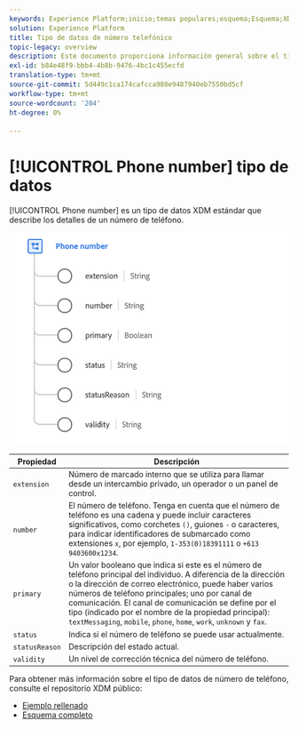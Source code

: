 ```yaml
---
keywords: Experience Platform;inicio;temas populares;esquema;Esquema;XDM;campos;esquemas;Esquemas;númeroTeléfono;xdm:númeroTeléfono;tipoDeDatos;tipoDeDatos;tipoDeDatos;
solution: Experience Platform
title: Tipo de datos de número telefónico
topic-legacy: overview
description: Este documento proporciona información general sobre el tipo de datos XDM de Número de teléfono.
exl-id: b84e48f9-bbb4-4b8b-9476-4bc1c455ecfd
translation-type: tm+mt
source-git-commit: 5d449c1ca174cafcca988e9487940eb7550bd5cf
workflow-type: tm+mt
source-wordcount: '204'
ht-degree: 0%

---
```


# [!UICONTROL Phone number] tipo de datos

[!UICONTROL Phone number] es un tipo de datos XDM estándar que describe los detalles de un número de teléfono.

<img src="../images/data-types/phone-number.png" width="600" /><br />

| Propiedad | Descripción |
| --- | --- |
| `extension` | Número de marcado interno que se utiliza para llamar desde un intercambio privado, un operador o un panel de control. |
| `number` | El número de teléfono. Tenga en cuenta que el número de teléfono es una cadena y puede incluir caracteres significativos, como corchetes `()`, guiones `-` o caracteres, para indicar identificadores de submarcado como extensiones `x`, por ejemplo, `1-353(0)18391111` o `+613 9403600x1234`. |
| `primary` | Un valor booleano que indica si este es el número de teléfono principal del individuo. A diferencia de la dirección o la dirección de correo electrónico, puede haber varios números de teléfono principales; uno por canal de comunicación. El canal de comunicación se define por el tipo (indicado por el nombre de la propiedad principal): `textMessaging`, `mobile`, `phone`, `home`, `work`, `unknown` y `fax`. |
| `status` | Indica si el número de teléfono se puede usar actualmente. |
| `statusReason` | Descripción del estado actual. |
| `validity` | Un nivel de corrección técnica del número de teléfono. |

Para obtener más información sobre el tipo de datos de número de teléfono, consulte el repositorio XDM público:

* [Ejemplo rellenado](https://github.com/adobe/xdm/blob/master/components/datatypes/phonenumber.example.1.json)
* [Esquema completo](https://github.com/adobe/xdm/blob/master/components/datatypes/phonenumber.schema.json)

